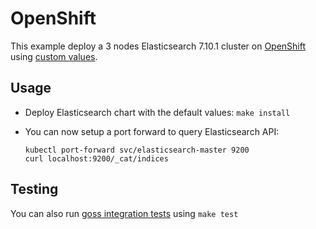 # OpenShift

This example deploy a 3 nodes Elasticsearch 7.10.1 cluster on [OpenShift][]
using [custom values][].

## Usage

* Deploy Elasticsearch chart with the default values: `make install`

* You can now setup a port forward to query Elasticsearch API:

  ```
  kubectl port-forward svc/elasticsearch-master 9200
  curl localhost:9200/_cat/indices
  ```

## Testing

You can also run [goss integration tests][] using `make test`


[custom values]: https://github.com/elastic/helm-charts/tree/7.10/elasticsearch/examples/openshift/values.yaml
[goss integration tests]: https://github.com/elastic/helm-charts/tree/7.10/elasticsearch/examples/openshift/test/goss.yaml
[openshift]: https://www.openshift.com/
